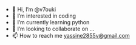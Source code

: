 - 👋 Hi, I’m @v7ouki
- 👀 I’m interested in coding
- 🌱 I’m currently learning python
- 💞️ I’m looking to collaborate on ...
- 📫 How to reach me yassine2855v@gmail.com

<!---
v7ouki/v7ouki is a ✨ special ✨ repository because its `README.md` (this file) appears on your GitHub profile.
You can click the Preview link to take a look at your changes.
--->
